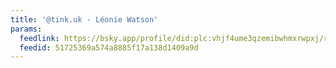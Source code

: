 ```yaml
---
title: '@tink.uk - Léonie Watson'
params:
  feedlink: https://bsky.app/profile/did:plc:vhjf4ume3qzemibwhmxrwpxj/rss
  feedid: 51725369a574a8885f17a138d1409a9d
---
```

